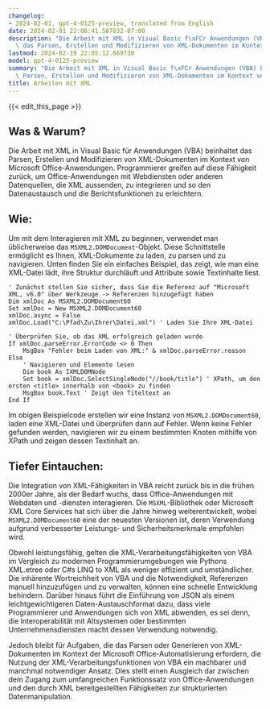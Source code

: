 ```yaml
---
changelog:
- 2024-02-01, gpt-4-0125-preview, translated from English
date: 2024-02-01 22:06:41.587832-07:00
description: "Die Arbeit mit XML in Visual Basic f\xFCr Anwendungen (VBA) beinhaltet\
  \ das Parsen, Erstellen und Modifizieren von XML-Dokumenten im Kontext von Microsoft\u2026"
lastmod: 2024-02-19 22:05:12.669730
model: gpt-4-0125-preview
summary: "Die Arbeit mit XML in Visual Basic f\xFCr Anwendungen (VBA) beinhaltet das\
  \ Parsen, Erstellen und Modifizieren von XML-Dokumenten im Kontext von Microsoft\u2026"
title: Arbeiten mit XML
---
```


{{< edit_this_page >}}

## Was & Warum?

Die Arbeit mit XML in Visual Basic für Anwendungen (VBA) beinhaltet das Parsen, Erstellen und Modifizieren von XML-Dokumenten im Kontext von Microsoft Office-Anwendungen. Programmierer greifen auf diese Fähigkeit zurück, um Office-Anwendungen mit Webdiensten oder anderen Datenquellen, die XML aussenden, zu integrieren und so den Datenaustausch und die Berichtsfunktionen zu erleichtern.

## Wie:

Um mit dem Interagieren mit XML zu beginnen, verwendet man üblicherweise das `MSXML2.DOMDocument`-Objekt. Diese Schnittstelle ermöglicht es Ihnen, XML-Dokumente zu laden, zu parsen und zu navigieren. Unten finden Sie ein einfaches Beispiel, das zeigt, wie man eine XML-Datei lädt, ihre Struktur durchläuft und Attribute sowie Textinhalte liest.

```basic
' Zunächst stellen Sie sicher, dass Sie die Referenz auf "Microsoft XML, v6.0" über Werkzeuge -> Referenzen hinzugefügt haben
Dim xmlDoc As MSXML2.DOMDocument60
Set xmlDoc = New MSXML2.DOMDocument60
xmlDoc.async = False
xmlDoc.Load("C:\Pfad\Zu\Ihrer\Datei.xml") ' Laden Sie Ihre XML-Datei

' Überprüfen Sie, ob das XML erfolgreich geladen wurde
If xmlDoc.parseError.ErrorCode <> 0 Then
    MsgBox "Fehler beim Laden von XML:" & xmlDoc.parseError.reason
Else
    ' Navigieren und Elemente lesen
    Dim book As IXMLDOMNode
    Set book = xmlDoc.SelectSingleNode("//book/title") ' XPath, um den ersten <title> innerhalb von <book> zu finden
    MsgBox book.Text ' Zeigt den Titeltext an
End If
```

Im obigen Beispielcode erstellen wir eine Instanz von `MSXML2.DOMDocument60`, laden eine XML-Datei und überprüfen dann auf Fehler. Wenn keine Fehler gefunden werden, navigieren wir zu einem bestimmten Knoten mithilfe von XPath und zeigen dessen Textinhalt an.

## Tiefer Eintauchen:

Die Integration von XML-Fähigkeiten in VBA reicht zurück bis in die frühen 2000er Jahre, als der Bedarf wuchs, dass Office-Anwendungen mit Webdaten und -diensten interagieren. Die `MSXML`-Bibliothek oder Microsoft XML Core Services hat sich über die Jahre hinweg weiterentwickelt, wobei `MSXML2.DOMDocument60` eine der neuesten Versionen ist, deren Verwendung aufgrund verbesserter Leistungs- und Sicherheitsmerkmale empfohlen wird.

Obwohl leistungsfähig, gelten die XML-Verarbeitungsfähigkeiten von VBA im Vergleich zu modernen Programmierumgebungen wie Pythons XML.etree oder C#s LINQ to XML als weniger effizient und umständlicher. Die inhärente Wortreichheit von VBA und die Notwendigkeit, Referenzen manuell hinzuzufügen und zu verwalten, können eine schnelle Entwicklung behindern. Darüber hinaus führt die Einführung von JSON als einem leichtgewichtigeren Daten-Austauschformat dazu, dass viele Programmierer und Anwendungen sich von XML abwenden, es sei denn, die Interoperabilität mit Altsystemen oder bestimmten Unternehmensdiensten macht dessen Verwendung notwendig.

Jedoch bleibt für Aufgaben, die das Parsen oder Generieren von XML-Dokumenten im Kontext der Microsoft Office-Automatisierung erfordern, die Nutzung der XML-Verarbeitungsfunktionen von VBA ein machbarer und manchmal notwendiger Ansatz. Dies stellt einen Ausgleich dar zwischen dem Zugang zum umfangreichen Funktionssatz von Office-Anwendungen und den durch XML bereitgestellten Fähigkeiten zur strukturierten Datenmanipulation.
